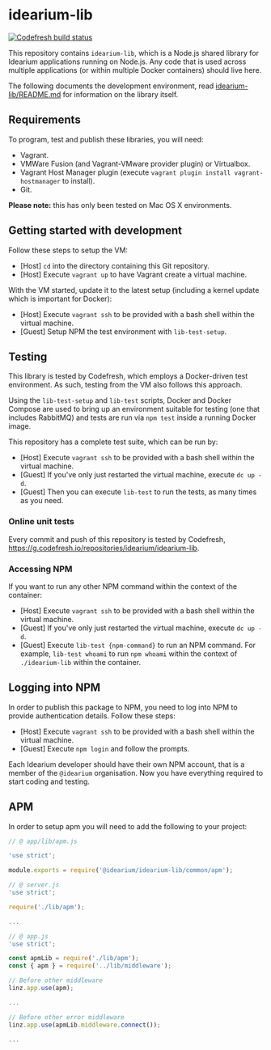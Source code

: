 # idearium-lib

[![Codefresh build status]( https://g.codefresh.io/api/badges/build?repoOwner=idearium&repoName=idearium-lib&branch=master&pipelineName=idearium-lib&accountName=smebberson&type=cf-1)]( https://g.codefresh.io/repositories/idearium/idearium-lib/builds?filter=trigger:build;branch:master;service:58d45bc80d3ba3010087a0a8~idearium-lib)

This repository contains `idearium-lib`, which is a Node.js shared library for Idearium applications running on Node.js. Any code that is used across multiple applications (or within multiple Docker containers) should live here.

The following documents the development environment, read [idearium-lib/README.md](idearium-lib/README.md) for information on the library itself.

## Requirements

To program, test and publish these libraries, you will need:

- Vagrant.
- VMWare Fusion (and Vagrant-VMware provider plugin) or Virtualbox.
- Vagrant Host Manager plugin (execute `vagrant plugin install vagrant-hostmanager` to install).
- Git.

__Please note:__ this has only been tested on Mac OS X environments.

## Getting started with development

Follow these steps to setup the VM:

- [Host]    `cd` into the directory containing this Git repository.
- [Host]    Execute `vagrant up` to have Vagrant create a virtual machine.

With the VM started, update it to the latest setup (including a kernel update which is important for Docker):

- [Host]    Execute `vagrant ssh` to be provided with a bash shell within the virtual machine.
- [Guest]   Setup NPM the test environment with `lib-test-setup`.

## Testing

This library is tested by Codefresh, which employs a Docker-driven test environment. As such, testing from the VM also follows this approach.

Using the `lib-test-setup` and `lib-test` scripts, Docker and Docker Compose are used to bring up an environment suitable for testing (one that includes RabbitMQ) and tests are run via `npm test` inside a running Docker image.

This repository has a complete test suite, which can be run by:

- [Host]    Execute `vagrant ssh` to be provided with a bash shell within the virtual machine.
- [Guest]   If you've only just restarted the virtual machine, execute `dc up -d`.
- [Guest]   Then you can execute `lib-test` to run the tests, as many times as you need.

### Online unit tests

Every commit and push of this repository is tested by Codefresh, https://g.codefresh.io/repositories/idearium/idearium-lib.

### Accessing NPM

If you want to run any other NPM command within the context of the container:

- [Host]    Execute `vagrant ssh` to be provided with a bash shell within the virtual machine.
- [Guest]   If you've only just restarted the virtual machine, execute `dc up -d`.
- [Guest]   Execute `lib-test {npm-command}` to run an NPM command. For example, `lib-test whoami` to run `npm whoami` within the context of `./idearium-lib` within the container.

## Logging into NPM

In order to publish this package to NPM, you need to log into NPM to provide authentication details. Follow these steps:

- [Host]    Execute `vagrant ssh` to be provided with a bash shell within the virtual machine.
- [Guest]   Execute `npm login` and follow the prompts.

Each Idearium developer should have their own NPM account, that is a member of the `@idearium` organisation.
Now you have everything required to start coding and testing.

## APM

In order to setup apm you will need to add the following to your project:

```javascript
// @ app/lib/apm.js

'use strict';

module.exports = require('@idearium/idearium-lib/common/apm');

// @ server.js
'use strict';

require('./lib/apm');

...

// @ app.js
'use strict';

const apmLib = require('./lib/apm');
const { apm } = require('../lib/middleware');

// Before other middleware
linz.app.use(apm);

...

// Before other error middleware
linz.app.use(apmLib.middleware.connect());

...
```

